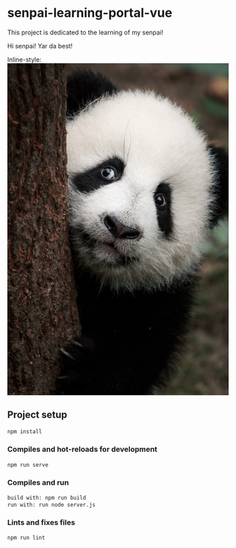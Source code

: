 # senpai-learning-portal-vue

This project is dedicated to the learning of my senpai!

Hi senpai! Yar da best!

Inline-style: 
![alt text](https://github.com/JL-43/senpai-learning-portal-vue/blob/main/src/assets/panda-for-readme.jpeg "Panda for my senpai")

## Project setup
```
npm install
```

### Compiles and hot-reloads for development
```
npm run serve
```

### Compiles and run
```
build with: npm run build
run with: run node server.js
```

### Lints and fixes files
```
npm run lint
```

